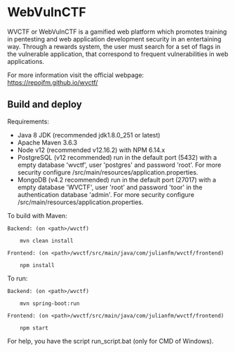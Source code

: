# WebVulnCTF

WVCTF or WebVulnCTF is a gamified web platform which promotes training in pentesting and web application development security in an entertaining way. Through a rewards system, the user must search for a set of flags in the vulnerable application, that correspond to frequent vulnerabilities in web applications.  

For more information visit the official webpage: https://repojfm.github.io/wvctf/

## Build and deploy

Requirements:

 - Java 8 JDK (recommended jdk1.8.0_251 or latest)
 - Apache Maven 3.6.3
 - Node v12 (recommended v12.16.2) with NPM 6.14.x
 - PostgreSQL (v12 recommended) run in the default port (5432) with a empty database 'wvctf', user 'postgres' and password 'root'. For more security configure /src/main/resources/application.properties.
 - MongoDB (v4.2 recommended) run in the default port (27017) with a empty database 'WVCTF', user 'root' and password 'toor' in the authentication database 'admin'. For more security configure /src/main/resources/application.properties.

To build with Maven: 

	Backend: (on <path>/wvctf)
	
		mvn clean install
	
	Frontend: (on <path>/wvctf/src/main/java/com/julianfm/wvctf/frontend)
	
		npm install

To run:

	Backend: (on <path>/wvctf)
	
		mvn spring-boot:run
	
	Frontend: (on <path>/wvctf/src/main/java/com/julianfm/wvctf/frontend)
	
		npm start

For help, you have the script run_script.bat (only for CMD of Windows).
